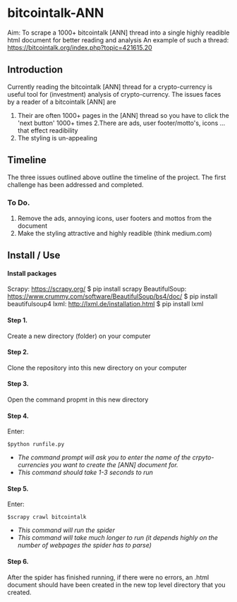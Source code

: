 # bitcointalk-ANN
Aim: To scrape a 1000+ bitcointalk [ANN] thread into a single highly readible html document for better reading and analysis
An example of such a thread: https://bitcointalk.org/index.php?topic=421615.20

## Introduction
Currently reading the bitcointalk [ANN] thread for a crypto-currency is useful tool for (investment) analysis of crypto-currency.
The issues faces by a reader of a bitcointalk [ANN] are
1. Their are  often 1000+ pages in the [ANN] thread so you have to click the 'next button' 1000+ times
2.There are ads, user footer/motto's, icons ... that effect readibility
3. The styling is un-appealing

## Timeline
The three issues outlined above outline the timeline of the project.
The first challenge has been addressed and completed.

### To Do.
1. Remove the ads, annoying icons, user footers and mottos from the document
2. Make the styling attractive and highly readible (think medium.com)


## Install / Use

#### Install packages
Scrapy: https://scrapy.org/  $ pip install scrapy
BeautifulSoup: https://www.crummy.com/software/BeautifulSoup/bs4/doc/ $ pip install beautifulsoup4
lxml: http://lxml.de/installation.html $ pip install lxml

#### Step 1.
Create a new directory (folder) on your computer

#### Step 2.
Clone the repository into this new directory on your computer

#### Step 3.
Open the command propmt in this new directory 

#### Step 4. 
Enter:
```
$python runfile.py
```
* *The command prompt will ask you to enter the name of the crpyto-currencies you want to create the [ANN] document for.*
* *This command should take 1-3 seconds to run*

#### Step 5.
Enter: 
```
$scrapy crawl bitcointalk
```
* *This command will run the spider*
* *This command will take much longer to run (it depends highly on the number of webpages the spider has to parse)*

#### Step 6.
After the spider has finished running, if there were no errors, an .html document should have been created in the new top level directory that you created.

